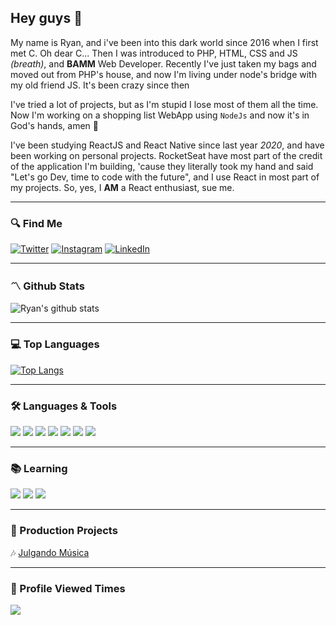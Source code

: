 ## Hey guys 👋

My name is Ryan, and i've been into this dark world since 2016 when I first met C. Oh dear C...
Then I was introduced to PHP, HTML, CSS and JS _(breath)_, and **BAMM** Web Developer.
Recently I've just taken my bags and moved out from PHP's house, and now I'm living under node's bridge with my old friend JS. It's been crazy since then

I've tried a lot of projects, but as I'm stupid I lose most of them all the time. Now I'm working on a shopping list WebApp using `NodeJs` and now it's in God's hands, amen 🙏

I've been studying ReactJS and React Native since last year _2020_, and have been working on personal projects. RocketSeat have most part of the credit of the application I'm building, 'cause they literally took my hand and said "Let's go Dev, time to code with the future", and I use React in most part of my projects. So, yes, I **AM** a React enthusiast, sue me.

---
### 🔍 Find Me

[![Twitter](https://img.shields.io/badge/Twitter-ryanfmattos-informational?style=for-the-badge&logo=twitter&labelColor=242938&logoColor=white&color=24a87c)](https://twitter.com/ryanfmattos)
[![Instagram](https://img.shields.io/badge/Instagram-ryan.fmattos-informational?style=for-the-badge&logo=instagram&labelColor=242938&logoColor=white&color=24a87c)](https://www.instagram.com/ryan.fmattos/)
[![LinkedIn](https://img.shields.io/badge/linkedin-Ryan_Mattos-informational?style=for-the-badge&logo=linkedin&labelColor=242938&logoColor=white&color=24a87c)](https://www.linkedin.com/in/ryan-mattos/)

---

### 〽️ Github Stats

![Ryan's github stats](https://github-readme-stats.vercel.app/api?username=ryanmattos&theme=blueberry&show_icons=true&hide_title=true)

---

### 💻 Top Languages
[![Top Langs](https://github-readme-stats.vercel.app/api/top-langs/?username=ryanmattos&layout=compact&theme=blueberry&hide_title=true)](https://github.com/ryanmattos/github-readme-stats)

---

### 🛠 Languages & Tools
![](https://img.shields.io/badge/Code_Editor-VS_Code-informational?style=for-the-badge&logo=visual-studio-code&labelColor=242938&logoColor=white&color=24a87c)
![](https://img.shields.io/badge/Plataform-Node.js-informational?style=for-the-badge&logo=node.js&labelColor=242938&logoColor=white&color=24a87c)
![](https://img.shields.io/badge/Framework-React-informational?style=for-the-badge&logo=react&labelColor=242938&logoColor=white&color=24a87c)
![](https://img.shields.io/badge/Framework-React_Native-informational?style=for-the-badge&logo=react&labelColor=242938&logoColor=white&color=24a87c)
![](https://img.shields.io/badge/Language-PHP-informational?style=for-the-badge&logo=php&labelColor=242938&logoColor=white&color=24a87c)
![](https://img.shields.io/badge/Language-JavaScript-informational?style=for-the-badge&logo=javascript&labelColor=242938&logoColor=white&color=24a87c)
![](https://img.shields.io/badge/Language-C-informational?style=for-the-badge&logo=c&labelColor=242938&logoColor=white&color=24a87c)

---

### 📚 Learning
![](https://img.shields.io/badge/API_Rest-Java-informational?style=for-the-badge&logo=java&labelColor=242938&logoColor=white&color=24a87c)
![](https://img.shields.io/badge/Framework-Angular-informational?style=for-the-badge&logo=angular&labelColor=242938&logoColor=white&color=24a87c)
![](https://img.shields.io/badge/Framework-Bootstrap-informational?style=for-the-badge&logo=bootstrap&labelColor=242938&logoColor=white&color=24a87c)

---

### 🔧 Production Projects
🎶 [Julgando Música](https://julgando-musica.vercel.app/ "Julgando Música App")

---

### 🔮 Profile Viewed Times
![](https://komarev.com/ghpvc/?username=ryanmattos&style=flat-square&color=24a87c&label=Views)
